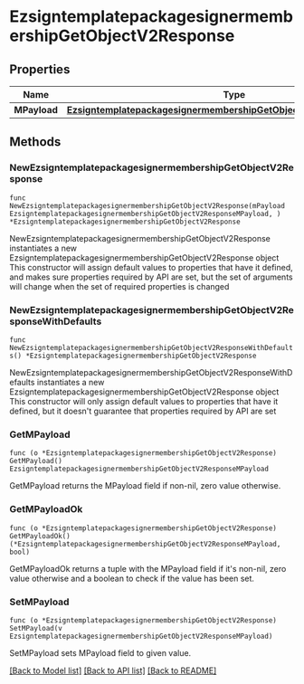 # EzsigntemplatepackagesignermembershipGetObjectV2Response

## Properties

Name | Type | Description | Notes
------------ | ------------- | ------------- | -------------
**MPayload** | [**EzsigntemplatepackagesignermembershipGetObjectV2ResponseMPayload**](EzsigntemplatepackagesignermembershipGetObjectV2ResponseMPayload.md) |  | 

## Methods

### NewEzsigntemplatepackagesignermembershipGetObjectV2Response

`func NewEzsigntemplatepackagesignermembershipGetObjectV2Response(mPayload EzsigntemplatepackagesignermembershipGetObjectV2ResponseMPayload, ) *EzsigntemplatepackagesignermembershipGetObjectV2Response`

NewEzsigntemplatepackagesignermembershipGetObjectV2Response instantiates a new EzsigntemplatepackagesignermembershipGetObjectV2Response object
This constructor will assign default values to properties that have it defined,
and makes sure properties required by API are set, but the set of arguments
will change when the set of required properties is changed

### NewEzsigntemplatepackagesignermembershipGetObjectV2ResponseWithDefaults

`func NewEzsigntemplatepackagesignermembershipGetObjectV2ResponseWithDefaults() *EzsigntemplatepackagesignermembershipGetObjectV2Response`

NewEzsigntemplatepackagesignermembershipGetObjectV2ResponseWithDefaults instantiates a new EzsigntemplatepackagesignermembershipGetObjectV2Response object
This constructor will only assign default values to properties that have it defined,
but it doesn't guarantee that properties required by API are set

### GetMPayload

`func (o *EzsigntemplatepackagesignermembershipGetObjectV2Response) GetMPayload() EzsigntemplatepackagesignermembershipGetObjectV2ResponseMPayload`

GetMPayload returns the MPayload field if non-nil, zero value otherwise.

### GetMPayloadOk

`func (o *EzsigntemplatepackagesignermembershipGetObjectV2Response) GetMPayloadOk() (*EzsigntemplatepackagesignermembershipGetObjectV2ResponseMPayload, bool)`

GetMPayloadOk returns a tuple with the MPayload field if it's non-nil, zero value otherwise
and a boolean to check if the value has been set.

### SetMPayload

`func (o *EzsigntemplatepackagesignermembershipGetObjectV2Response) SetMPayload(v EzsigntemplatepackagesignermembershipGetObjectV2ResponseMPayload)`

SetMPayload sets MPayload field to given value.



[[Back to Model list]](../README.md#documentation-for-models) [[Back to API list]](../README.md#documentation-for-api-endpoints) [[Back to README]](../README.md)


